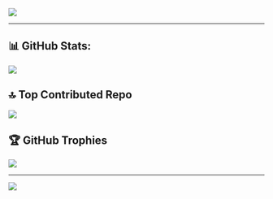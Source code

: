 
![](https://miro.medium.com/v2/resize:fit:1400/format:webp/1*xnvIXeS5SidMSdc2bq-ANQ.gif)

---

## 📊 GitHub Stats:
![](https://github-readme-stats.vercel.app/api?username=s-tsonidis&theme=radical&hide_border=false&include_all_commits=false&count_private=true)<br/>

## 🔝 Top Contributed Repo
![](https://github-contributor-stats.vercel.app/api?username=s-tsonidis&limit=5&theme=radical&combine_all_yearly_contributions=true)

## 🏆 GitHub Trophies
![](https://github-profile-trophy.vercel.app/?username=s-tsonidis&theme=radical&no-frame=false&no-bg=false&margin-w=4)

---
[![](https://visitcount.itsvg.in/api?id=s-tsonidis&icon=5&color=6)](https://visitcount.itsvg.in)



<!-- Proudly created with GPRM ( https://gprm.itsvg.in ) -->

